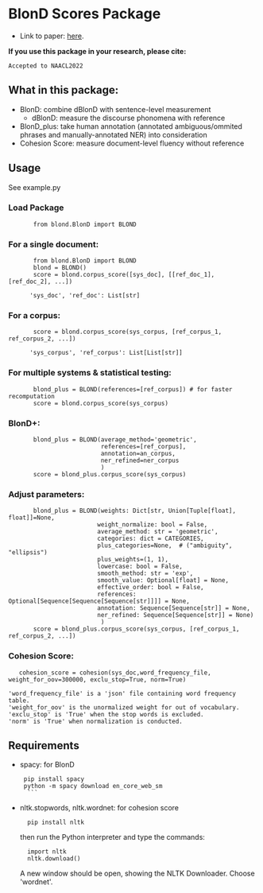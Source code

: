 # BlonD Scores Package

- Link to paper: [here](https://openreview.net/forum?id=Bl-gR45hkZc).

**If you use this package in your research, please cite:**
```
Accepted to NAACL2022
```


## What in this package:
- BlonD: combine dBlonD with sentence-level measurement
  - dBlonD: measure the discourse phonomena with reference
- BlonD_plus: take human annotation (annotated ambiguous/ommited phrases and manually-annotated NER) into consideration
- Cohesion Score: measure document-level fluency without reference

## Usage
See example.py
### Load Package
 ```
        from blond.BlonD import BLOND
   ```
### For a single document:
 ```
        from blond.BlonD import BLOND
        blond = BLOND()
        score = blond.corpus_score([sys_doc], [[ref_doc_1], [ref_doc_2], ...])
   ```
          'sys_doc', 'ref_doc': List[str]
### For a corpus:
 ```
        score = blond.corpus_score(sys_corpus, [ref_corpus_1, ref_corpus_2, ...])
   ```
          'sys_corpus', 'ref_corpus': List[List[str]]

### For multiple systems & statistical testing:
 ```
        blond_plus = BLOND(references=[ref_corpus]) # for faster recomputation
        score = blond.corpus_score(sys_corpus)
   ```

### BlonD+:
 ```
        blond_plus = BLOND(average_method='geometric',
                           references=[ref_corpus],
                           annotation=an_corpus,
                           ner_refined=ner_corpus
                           )
        score = blond_plus.corpus_score(sys_corpus)
   ```

### Adjust parameters:
 ```
        blond_plus = BLOND(weights: Dict[str, Union[Tuple[float], float]]=None,
                          weight_normalize: bool = False,
                          average_method: str = 'geometric',
                          categories: dict = CATEGORIES,
                          plus_categories=None,  # ("ambiguity", "ellipsis")
                          plus_weights=(1, 1),
                          lowercase: bool = False,
                          smooth_method: str = 'exp',
                          smooth_value: Optional[float] = None,
                          effective_order: bool = False,
                          references: Optional[Sequence[Sequence[Sequence[str]]]] = None,
                          annotation: Sequence[Sequence[str]] = None,
                          ner_refined: Sequence[Sequence[str]] = None)
                           )
        score = blond_plus.corpus_score(sys_corpus, [ref_corpus_1, ref_corpus_2, ...])
   ```

### Cohesion Score:
 ```
    cohesion_score = cohesion(sys_doc,word_frequency_file, weight_for_oov=300000, exclu_stop=True, norm=True)
   ```
    'word_frequency_file' is a 'json' file containing word frequency table.
    'weight_for_oov' is the unormalized weight for out of vocabulary.
    'exclu_stop' is 'True' when the stop words is excluded.
    'norm' is 'True' when normalization is conducted.


## Requirements
- spacy: for BlonD

     ```
      pip install spacy
      python -m spacy download en_core_web_sm
       ```
- nltk.stopwords, nltk.wordnet: for cohesion score

  ```
    pip install nltk
  ```
  then run the Python interpreter and type the commands:
  ```
    import nltk
    nltk.download()
  ```
  A new window should be open, showing the NLTK Downloader. Choose 'wordnet'.
